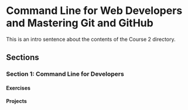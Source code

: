 # Command Line for Web Developers and Mastering Git and GitHub
This is an intro sentence about the contents of the Course 2 directory.

## Sections

### Section 1: Command Line for Developers


#### Exercises


#### Projects

